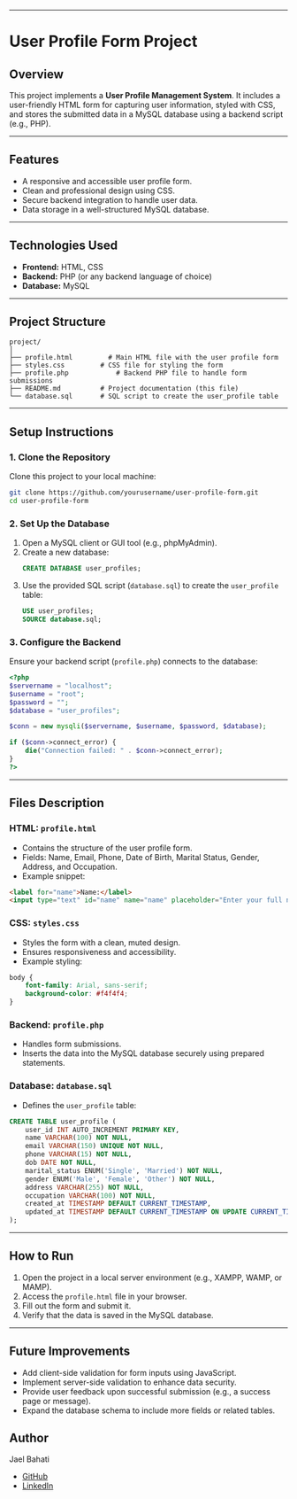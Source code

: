 

---

# User Profile Form Project

## Overview
This project implements a **User Profile Management System**. It includes a user-friendly HTML form for capturing user information, styled with CSS, and stores the submitted data in a MySQL database using a backend script (e.g., PHP).

---

## Features
- A responsive and accessible user profile form.
- Clean and professional design using CSS.
- Secure backend integration to handle user data.
- Data storage in a well-structured MySQL database.

---

## Technologies Used
- **Frontend:** HTML, CSS
- **Backend:** PHP (or any backend language of choice)
- **Database:** MySQL

---

## Project Structure
```
project/
│
├── profile.html         # Main HTML file with the user profile form
├── styles.css         # CSS file for styling the form
├── profile.php            # Backend PHP file to handle form submissions
├── README.md          # Project documentation (this file)
└── database.sql       # SQL script to create the user_profile table
```

---

## Setup Instructions

### 1. Clone the Repository
Clone this project to your local machine:
```bash
git clone https://github.com/yourusername/user-profile-form.git
cd user-profile-form
```

### 2. Set Up the Database
1. Open a MySQL client or GUI tool (e.g., phpMyAdmin).
2. Create a new database:
   ```sql
   CREATE DATABASE user_profiles;
   ```
3. Use the provided SQL script (`database.sql`) to create the `user_profile` table:
   ```sql
   USE user_profiles;
   SOURCE database.sql;
   ```

### 3. Configure the Backend
Ensure your backend script (`profile.php`) connects to the database:
```php
<?php
$servername = "localhost";
$username = "root";
$password = "";
$database = "user_profiles";

$conn = new mysqli($servername, $username, $password, $database);

if ($conn->connect_error) {
    die("Connection failed: " . $conn->connect_error);
}
?>
```

---

## Files Description

### **HTML: `profile.html`**
- Contains the structure of the user profile form.
- Fields: Name, Email, Phone, Date of Birth, Marital Status, Gender, Address, and Occupation.
- Example snippet:
```html
<label for="name">Name:</label>
<input type="text" id="name" name="name" placeholder="Enter your full name" required>
```

### **CSS: `styles.css`**
- Styles the form with a clean, muted design.
- Ensures responsiveness and accessibility.
- Example styling:
```css
body {
    font-family: Arial, sans-serif;
    background-color: #f4f4f4;
}
```

### **Backend: `profile.php`**
- Handles form submissions.
- Inserts the data into the MySQL database securely using prepared statements.

### **Database: `database.sql`**
- Defines the `user_profile` table:
```sql
CREATE TABLE user_profile (
    user_id INT AUTO_INCREMENT PRIMARY KEY,
    name VARCHAR(100) NOT NULL,
    email VARCHAR(150) UNIQUE NOT NULL,
    phone VARCHAR(15) NOT NULL,
    dob DATE NOT NULL,
    marital_status ENUM('Single', 'Married') NOT NULL,
    gender ENUM('Male', 'Female', 'Other') NOT NULL,
    address VARCHAR(255) NOT NULL,
    occupation VARCHAR(100) NOT NULL,
    created_at TIMESTAMP DEFAULT CURRENT_TIMESTAMP,
    updated_at TIMESTAMP DEFAULT CURRENT_TIMESTAMP ON UPDATE CURRENT_TIMESTAMP
);
```

---

## How to Run

1. Open the project in a local server environment (e.g., XAMPP, WAMP, or MAMP).
2. Access the `profile.html` file in your browser.
3. Fill out the form and submit it.
4. Verify that the data is saved in the MySQL database.

---

## Future Improvements
- Add client-side validation for form inputs using JavaScript.
- Implement server-side validation to enhance data security.
- Provide user feedback upon successful submission (e.g., a success page or message).
- Expand the database schema to include more fields or related tables.

 ## Author
Jael Bahati 
- [GitHub](https://github.com/Bahati23)  
- [LinkedIn](https://linkedin.com/in/jaelbahati)  
 


